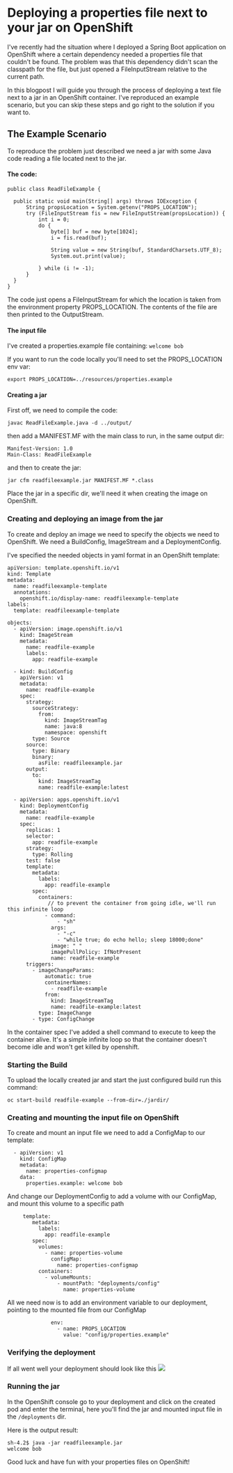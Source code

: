 # Deploying a properties file next to your jar on OpenShift

I've recently had the situation where I deployed a Spring Boot application on OpenShift where a certain dependency needed a properties file that couldn't be found. The
 problem was that this dependency didn't scan the classpath for the file, but just opened a FileInputStream relative to the current path.
 
 In this blogpost I will guide you through the process of deploying a text file next to a jar in an OpenShift container. I've reproduced an
  example scenario, but you can skip these steps and go right to the solution if you want to.
  
  ## The Example Scenario
  To reproduce the problem just described we need a jar with some Java code reading a file located next to the jar. 
  
  #### The code:
  
  ```
public class ReadFileExample {

    public static void main(String[] args) throws IOException {
        String propsLocation = System.getenv("PROPS_LOCATION");
        try (FileInputStream fis = new FileInputStream(propsLocation)) {
            int i = 0;
            do {
                byte[] buf = new byte[1024];
                i = fis.read(buf);

                String value = new String(buf, StandardCharsets.UTF_8);
                System.out.print(value);

            } while (i != -1);
        }
    }
}
```

The code just opens a FileInputStream for which the location is taken from the environment property PROPS_LOCATION. 
The contents of the file are then printed to the OutputStream.

#### The input file
I've created a properties.example file containing: `welcome bob`

If you want to run the code locally you'll need to set the PROPS_LOCATION env var:

`export PROPS_LOCATION=../resources/properties.example`

#### Creating a jar
First off, we need to compile the code:

`javac ReadFileExample.java -d ../output/`

then add a MANIFEST.MF with the main class to run, in the same output dir:

```
Manifest-Version: 1.0
Main-Class: ReadFileExample
```

and then to create the jar:

`jar cfm readfileexample.jar MANIFEST.MF *.class`

Place the jar in a specific dir, we'll need it when creating the image on OpenShift.

### Creating and deploying an image from the jar
To create and deploy an image we need to specify the objects we need to OpenShift.
We need a BuildConfig, ImageStream and a DeploymentConfig.

I've specified the needed objects in yaml format in an OpenShift template:

```
apiVersion: template.openshift.io/v1
kind: Template
metadata:
  name: readfileexample-template
  annotations:
    openshift.io/display-name: readfileexample-template
labels:
  template: readfileexample-template

objects:
  - apiVersion: image.openshift.io/v1
    kind: ImageStream
    metadata:
      name: readfile-example
      labels:
        app: readfile-example

  - kind: BuildConfig
    apiVersion: v1
    metadata:
      name: readfile-example
    spec:
      strategy:
        sourceStrategy:
          from:
            kind: ImageStreamTag
            name: java:8
            namespace: openshift
        type: Source
      source:
        type: Binary
        binary:
          asFile: readfileexample.jar
      output:
        to:
          kind: ImageStreamTag
          name: readfile-example:latest

  - apiVersion: apps.openshift.io/v1
    kind: DeploymentConfig
    metadata:
      name: readfile-example
    spec:
      replicas: 1
      selector:
        app: readfile-example
      strategy:
        type: Rolling
      test: false
      template:
        metadata:
          labels:
            app: readfile-example
        spec:
          containers:
             // to prevent the container from going idle, we'll run this infinite loop
            - command:
                - "sh"
              args:
                - "-c"
                - "while true; do echo hello; sleep 18000;done"
              image: " "
              imagePullPolicy: IfNotPresent
              name: readfile-example
      triggers:
        - imageChangeParams:
            automatic: true
            containerNames:
              - readfile-example
            from:
              kind: ImageStreamTag
              name: readfile-example:latest
          type: ImageChange
        - type: ConfigChange

```

In the container spec I've added a shell command to execute to keep the container alive.
It's a simple infinite loop so that the container doesn't become idle and won't get killed by openshift.

### Starting the Build
To upload the locally created jar and start the just configured build run this command:

`oc start-build readfile-example --from-dir=./jardir/`

### Creating and mounting the input file on OpenShift
To create and mount an input file we need to add a ConfigMap to our template:

```
  - apiVersion: v1
    kind: ConfigMap
    metadata:
      name: properties-configmap
    data:
      properties.example: welcome bob
```

And change our DeploymentConfig to add a volume with our ConfigMap, and mount this volume to a specific path

```
     template:
        metadata:
          labels:
            app: readfile-example
        spec:
          volumes:
            - name: properties-volume
              configMap:
                name: properties-configmap
          containers:
            - volumeMounts:
                - mountPath: "deployments/config"
                  name: properties-volume
```

All we need now is to add an environment variable to our deployment, pointing to the mounted file from our ConfigMap

```
              env:
                - name: PROPS_LOCATION
                  value: "config/properties.example"
```

### Verifying the deployment
If all went well your deployment should look like this
![](deployment-result.png)

### Running the jar
In the OpenShift console go to your deployment and click on the created pod and enter the terminal,
here you'll find the jar and mounted input file in the `/deployments` dir.

Here is the output result:
```
sh-4.2$ java -jar readfileexample.jar 
welcome bob
```

Good luck and have fun with your properties files on OpenShift!
